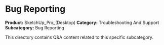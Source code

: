 # Bug Reporting

**Product:** SketchUp_Pro_(Desktop)
**Category:** Troubleshooting And Support
**Subcategory:** Bug Reporting

This directory contains Q&A content related to this specific subcategory.
